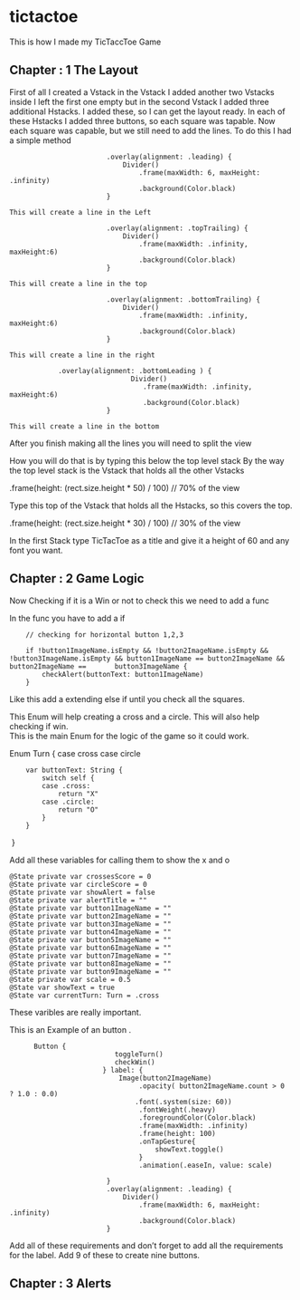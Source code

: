 # tictactoe

This is how I made my TicTaccToe Game

## Chapter : 1 The Layout 

First of all  I created a Vstack in the Vstack I added another two Vstacks inside I left the first one empty but in the second Vstack I added three additional Hstacks.
I added these, so I can get the layout ready. In each of these Hstacks I added three buttons, so each square was tapable. Now each square was capable, but  we still need to add the lines. To do this I had a simple method 

                            .overlay(alignment: .leading) {
                                Divider()
                                    .frame(maxWidth: 6, maxHeight: .infinity)
                                    .background(Color.black)
                            } 

	This will create a line in the Left

                            .overlay(alignment: .topTrailing) {
                                Divider()
                                    .frame(maxWidth: .infinity, maxHeight:6)
                                    .background(Color.black)
                            }

	This will create a line in the top

                            .overlay(alignment: .bottomTrailing) {
                                Divider()
                                    .frame(maxWidth: .infinity, maxHeight:6)
                                    .background(Color.black)
                            }

	This will create a line in the right

				.overlay(alignment: .bottomLeading ) {
                                  Divider()
                                     .frame(maxWidth: .infinity, maxHeight:6)
                                     .background(Color.black)
                            } 

	This will create a line in the bottom

After you finish making all the lines you will need to split the view 

How you will do that is by typing this below the top level stack
By the way the top level stack is the Vstack that holds all the other Vstacks

.frame(height: (rect.size.height * 50) / 100) // 70% of the view

Type this top of the Vstack that holds all the Hstacks, so this covers the top.

  .frame(height: (rect.size.height * 30) / 100) // 30% of the view

In the first Stack type TicTacToe as a title and give it a height of 60 and any font you want.

## Chapter : 2 Game Logic 


Now Checking if it is a Win or not to check this we need to add a func 

In the func  you have to add a if 

        // checking for horizontal button 1,2,3

        if !button1ImageName.isEmpty && !button2ImageName.isEmpty && !button3ImageName.isEmpty && button1ImageName == button2ImageName && button2ImageName == 		button3ImageName {
            checkAlert(buttonText: button1ImageName)
        }

Like this add a extending else if until you check all the squares. 
 
This Enum will help creating a cross and a circle. 
This will also help checking if win.  
This is the main Enum for the logic of the game so it could work. 


 Enum Turn  {
        case cross
        case circle
        
        var buttonText: String {
            switch self {
            case .cross:
                return "X"
            case .circle:
                return "O"
            }
        }
 }

Add all these variables for calling them to  show the x and o 

    @State private var crossesScore = 0
    @State private var circleScore = 0
    @State private var showAlert = false
    @State private var alertTitle = ""
    @State private var button1ImageName = ""
    @State private var button2ImageName = ""
    @State private var button3ImageName = ""
    @State private var button4ImageName = ""
    @State private var button5ImageName = ""
    @State private var button6ImageName = ""
    @State private var button7ImageName = ""
    @State private var button8ImageName = ""
    @State private var button9ImageName = ""
    @State private var scale = 0.5
    @State var showText = true
    @State var currentTurn: Turn = .cross
 
These varibles are really important.

This is an Example of an button .

          Button {
                              toggleTurn()
                              checkWin()
                           } label: {
                               Image(button2ImageName)
                                    .opacity( button2ImageName.count > 0  ? 1.0 : 0.0)
                                   .font(.system(size: 60))
                                    .fontWeight(.heavy)
                                    .foregroundColor(Color.black)
                                    .frame(maxWidth: .infinity)
                                    .frame(height: 100)
                                    .onTapGesture{
                                        showText.toggle()
                                    }
                                    .animation(.easeIn, value: scale)
                                
                            }
                            .overlay(alignment: .leading) {
                                Divider()
                                    .frame(maxWidth: 6, maxHeight: .infinity)
                                    .background(Color.black)
                            }



Add all of these requirements and don’t forget to add all the requirements for the label.
Add 9 of these to create nine buttons.

## Chapter : 3 Alerts

